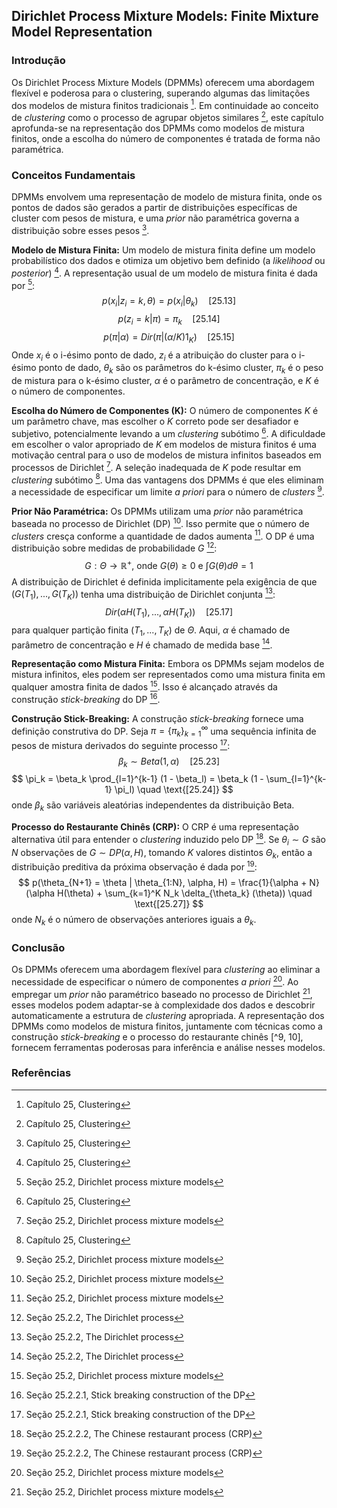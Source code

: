 ## Dirichlet Process Mixture Models: Finite Mixture Model Representation

### Introdução
Os Dirichlet Process Mixture Models (DPMMs) oferecem uma abordagem flexível e poderosa para o clustering, superando algumas das limitações dos modelos de mistura finitos tradicionais [^1]. Em continuidade ao conceito de *clustering* como o processo de agrupar objetos similares [^1], este capítulo aprofunda-se na representação dos DPMMs como modelos de mistura finitos, onde a escolha do número de componentes é tratada de forma não paramétrica.

### Conceitos Fundamentais
DPMMs envolvem uma representação de modelo de mistura finita, onde os pontos de dados são gerados a partir de distribuições específicas de cluster com pesos de mistura, e uma *prior* não paramétrica governa a distribuição sobre esses pesos [^1].

**Modelo de Mistura Finita:** Um modelo de mistura finita define um modelo probabilístico dos dados e otimiza um objetivo bem definido (a *likelihood* ou *posterior*) [^1]. A representação usual de um modelo de mistura finita é dada por [^5]:
$$ p(x_i | z_i = k, \theta) = p(x_i | \theta_k) \quad \text{[25.13]} $$
$$ p(z_i = k | \pi) = \pi_k \quad \text{[25.14]} $$
$$ p(\pi | \alpha) = Dir(\pi | (\alpha / K) 1_K) \quad \text{[25.15]} $$
Onde $x_i$ é o i-ésimo ponto de dado, $z_i$ é a atribuição do cluster para o i-ésimo ponto de dado, $\theta_k$ são os parâmetros do k-ésimo cluster, $\pi_k$ é o peso de mistura para o k-ésimo cluster, $\alpha$ é o parâmetro de concentração, e $K$ é o número de componentes.

**Escolha do Número de Componentes (K):** O número de componentes $K$ é um parâmetro chave, mas escolher o $K$ correto pode ser desafiador e subjetivo, potencialmente levando a um *clustering* subótimo [^1]. A dificuldade em escolher o valor apropriado de $K$ em modelos de mistura finitos é uma motivação central para o uso de modelos de mistura infinitos baseados em processos de Dirichlet [^5]. A seleção inadequada de $K$ pode resultar em *clustering* subótimo [^1]. Uma das vantagens dos DPMMs é que eles eliminam a necessidade de especificar um limite *a priori* para o número de *clusters* [^5].

**Prior Não Paramétrica:** Os DPMMs utilizam uma *prior* não paramétrica baseada no processo de Dirichlet (DP) [^5]. Isso permite que o número de *clusters* cresça conforme a quantidade de dados aumenta [^5]. O DP é uma distribuição sobre medidas de probabilidade $G$ [^8]:
$$ G: \Theta \rightarrow \mathbb{R}^+ \text{, onde } G(\theta) \geq 0 \text{ e } \int G(\theta) d\theta = 1 $$
A distribuição de Dirichlet é definida implicitamente pela exigência de que $(G(T_1), ..., G(T_K))$ tenha uma distribuição de Dirichlet conjunta [^8]:
$$ Dir(\alpha H(T_1), ..., \alpha H(T_K)) \quad \text{[25.17]} $$
para qualquer partição finita $(T_1, ..., T_K)$ de $\Theta$. Aqui, $\alpha$ é chamado de parâmetro de concentração e $H$ é chamado de medida base [^8].

**Representação como Mistura Finita:** Embora os DPMMs sejam modelos de mistura infinitos, eles podem ser representados como uma mistura finita em qualquer amostra finita de dados [^5]. Isso é alcançado através da construção *stick-breaking* do DP [^9].

**Construção Stick-Breaking:** A construção *stick-breaking* fornece uma definição construtiva do DP. Seja $\pi = \{\pi_k\}_{k=1}^\infty$ uma sequência infinita de pesos de mistura derivados do seguinte processo [^9]:
$$ \beta_k \sim Beta(1, \alpha) \quad \text{[25.23]} $$
$$ \pi_k = \beta_k \prod_{l=1}^{k-1} (1 - \beta_l) = \beta_k (1 - \sum_{l=1}^{k-1} \pi_l) \quad \text{[25.24]} $$
onde $\beta_k$ são variáveis aleatórias independentes da distribuição Beta.

**Processo do Restaurante Chinês (CRP):** O CRP é uma representação alternativa útil para entender o *clustering* induzido pelo DP [^10]. Se $\theta_i \sim G$ são $N$ observações de $G \sim DP(\alpha, H)$, tomando $K$ valores distintos $\Theta_k$, então a distribuição preditiva da próxima observação é dada por [^10]:
$$ p(\theta_{N+1} = \theta | \theta_{1:N}, \alpha, H) = \frac{1}{\alpha + N} (\alpha H(\theta) + \sum_{k=1}^K N_k \delta_{\theta_k} (\theta)) \quad \text{[25.27]} $$
onde $N_k$ é o número de observações anteriores iguais a $\theta_k$.

### Conclusão
Os DPMMs oferecem uma abordagem flexível para *clustering* ao eliminar a necessidade de especificar o número de componentes *a priori* [^5]. Ao empregar um *prior* não paramétrico baseado no processo de Dirichlet [^5], esses modelos podem adaptar-se à complexidade dos dados e descobrir automaticamente a estrutura de *clustering* apropriada. A representação dos DPMMs como modelos de mistura finitos, juntamente com técnicas como a construção *stick-breaking* e o processo do restaurante chinês [^9, 10], fornecem ferramentas poderosas para inferência e análise nesses modelos.

### Referências
[^1]: Capítulo 25, Clustering
[^5]: Seção 25.2, Dirichlet process mixture models
[^8]: Seção 25.2.2, The Dirichlet process
[^9]: Seção 25.2.2.1, Stick breaking construction of the DP
[^10]: Seção 25.2.2.2, The Chinese restaurant process (CRP)
<!-- END -->